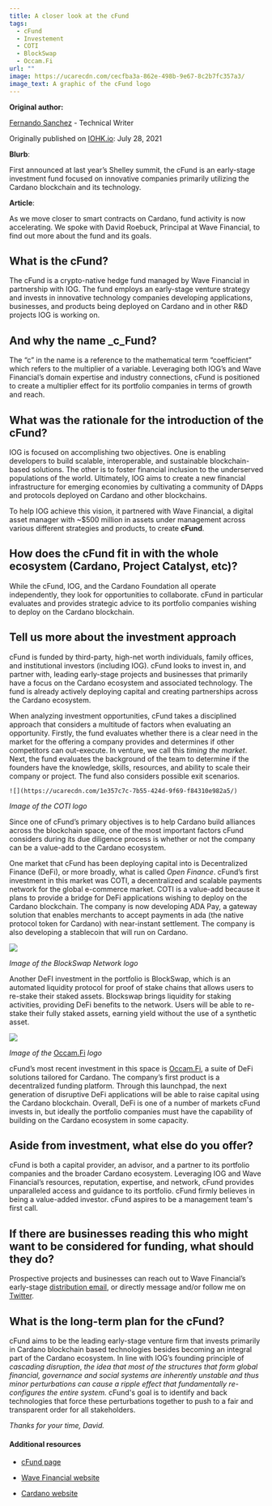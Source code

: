 ```yaml
---
title: A closer look at the cFund
tags:
  - cFund
  - Investement
  - COTI
  - BlockSwap
  - Occam.Fi
url: ""
image: https://ucarecdn.com/cecfba3a-862e-498b-9e67-8c2b7fc357a3/
image_text: A graphic of the cFund logo
---
```


**Original author:**

[Fernando Sanchez](https://iohk.io/en/team/fernando-sanchez) - Technical Writer

Originally published on [IOHK.io](https://iohk.io/en/blog/posts/2021/07/28/a-closer-look-at-the-cfund/): July 28, 2021

**Blurb**:

First announced at last year’s Shelley summit, the cFund is an early-stage investment fund focused on innovative companies primarily utilizing the Cardano blockchain and its technology.

**Article**:

As we move closer to smart contracts on Cardano, fund activity is now accelerating. We spoke with David Roebuck, Principal at Wave Financial, to find out more about the fund and its goals.

## What is the cFund?

The cFund is a crypto-native hedge fund managed by Wave Financial in partnership with IOG. The fund employs an early-stage venture strategy and invests in innovative technology companies developing applications, businesses, and products being deployed on Cardano and in other R&D projects IOG is working on.

## And why the name _c_Fund?

The “c” in the name is a reference to the mathematical term “coefficient” which refers to the multiplier of a variable. Leveraging both IOG’s and Wave Financial’s domain expertise and industry connections, cFund is positioned to create a multiplier effect for its portfolio companies in terms of growth and reach.

## What was the rationale for the introduction of the cFund?

IOG is focused on accomplishing two objectives. One is enabling developers to build scalable, interoperable, and sustainable blockchain-based solutions. The other is to foster financial inclusion to the underserved populations of the world. Ultimately, IOG aims to create a new financial infrastructure for emerging economies by cultivating a community of DApps and protocols deployed on Cardano and other blockchains.

To help IOG achieve this vision, it partnered with Wave Financial, a digital asset manager with ~$500 million in assets under management across various different strategies and products, to create **cFund**.

## How does the cFund fit in with the whole ecosystem (Cardano, Project Catalyst, etc)?

While the cFund, IOG, and the Cardano Foundation all operate independently, they look for opportunities to collaborate. cFund in particular evaluates and provides strategic advice to its portfolio companies wishing to deploy on the Cardano blockchain.

## Tell us more about the investment approach

cFund is funded by third-party, high-net worth individuals, family offices, and institutional investors (including IOG). cFund looks to invest in, and partner with, leading early-stage projects and businesses that primarily have a focus on the Cardano ecosystem and associated technology. The fund is already actively deploying capital and creating partnerships across the Cardano ecosystem.

When analyzing investment opportunities, cFund takes a disciplined approach that considers a multitude of factors when evaluating an opportunity. Firstly, the fund evaluates whether there is a clear need in the market for the offering a company provides and determines if other competitors can out-execute. In venture, we call this _timing the market_. Next, the fund evaluates the background of the team to determine if the founders have the knowledge, skills, resources, and ability to scale their company or project. The fund also considers possible exit scenarios.

`![](https://ucarecdn.com/1e357c7c-7b55-424d-9f69-f84310e982a5/)`

_Image of the COTI logo_

Since one of cFund’s primary objectives is to help Cardano build alliances across the blockchain space, one of the most important factors cFund considers during its due diligence process is whether or not the company can be a value-add to the Cardano ecosystem.

One market that cFund has been deploying capital into is Decentralized Finance (DeFi), or more broadly, what is called _Open Finance_. cFund’s first investment in this market was COTI, a decentralized and scalable payments network for the global e-commerce market. COTI is a value-add because it plans to provide a bridge for DeFi applications wishing to deploy on the Cardano blockchain. The company is now developing ADA Pay, a gateway solution that enables merchants to accept payments in ada (the native protocol token for Cardano) with near-instant settlement. The company is also developing a stablecoin that will run on Cardano.

![](https://ucarecdn.com/cc7d10ce-ae38-480a-add7-d782693b14b9/)

_Image of the BlockSwap Network logo_

Another DeFI investment in the portfolio is BlockSwap, which is an automated liquidity protocol for proof of stake chains that allows users to re-stake their staked assets. Blockswap brings liquidity for staking activities, providing DeFi benefits to the network. Users will be able to re-stake their fully staked assets, earning yield without the use of a synthetic asset.

![](https://ucarecdn.com/83e0728f-8fdb-419a-abc5-8bed825ba1d9/)

_Image of the_ [Occam.Fi](//Occam.Fi) _logo_

cFund’s most recent investment in this space is [Occam.Fi](Occam.Fi), a suite of DeFi solutions tailored for Cardano. The company’s first product is a decentralized funding platform. Through this launchpad, the next generation of disruptive DeFi applications will be able to raise capital using the Cardano blockchain. Overall, DeFi is one of a number of markets cFund invests in, but ideally the portfolio companies must have the capability of building on the Cardano ecosystem in some capacity.

## Aside from investment, what else do you offer?

cFund is both a capital provider, an advisor, and a partner to its portfolio companies and the broader Cardano ecosystem. Leveraging IOG and Wave Financial’s resources, reputation, expertise, and network, cFund provides unparalleled access and guidance to its portfolio. cFund firmly believes in being a value-added investor. cFund aspires to be a management team's first call.

## If there are businesses reading this who might want to be considered for funding, what should they do?

Prospective projects and businesses can reach out to Wave Financial’s early-stage [distribution email](mailto:venture@wavegp.com), or directly message and/or follow me on [Twitter](https://twitter.com/@DavidMRoebuck).

## What is the long-term plan for the cFund?

cFund aims to be the leading early-stage venture firm that invests primarily in Cardano blockchain based technologies besides becoming an integral part of the Cardano ecosystem. In line with IOG’s founding principle of _cascading disruption_, _the idea that most of the structures that form global financial, governance and social systems are inherently unstable and thus minor perturbations can cause a ripple effect that fundamentally re-configures the entire system._ cFund's goal is to identify and back technologies that force these perturbations together to push to a fair and transparent order for all stakeholders.

_Thanks for your time, David._

#### Additional resources

*   [cFund page](https://cfund.vc/)
    
*   [Wave Financial website](https://wavegp.com/)
    
*   [Cardano website](https://cardano.org/)

